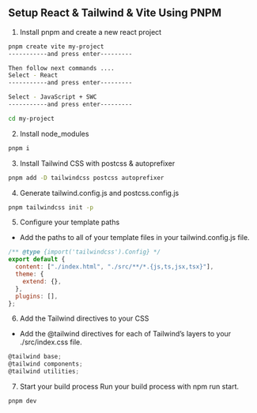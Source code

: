 ## Setup React & Tailwind & Vite Using PNPM
1. Install pnpm and create a new react project
```bash
pnpm create vite my-project
-----------and press enter---------

Then follow next commands ....
Select - React
-----------and press enter---------

Select - JavaScript + SWC
-----------and press enter---------

cd my-project
```
2. Install node_modules
```bash
pnpm i
```
3. Install Tailwind CSS with postcss & autoprefixer
```bash
pnpm add -D tailwindcss postcss autoprefixer
```
4. Generate tailwind.config.js and postcss.config.js
```bash
pnpm tailwindcss init -p
```
5. Configure your template paths
- Add the paths to all of your template files in your tailwind.config.js file.
```jsx
/** @type {import('tailwindcss').Config} */
export default {
  content: ["./index.html", "./src/**/*.{js,ts,jsx,tsx}"],
  theme: {
    extend: {},
  },
  plugins: [],
};
```
6. Add the Tailwind directives to your CSS
- Add the @tailwind directives for each of Tailwind’s layers to your ./src/index.css file.

```jsx
@tailwind base;
@tailwind components;
@tailwind utilities;
```
7. Start your build process
Run your build process with npm run start.
```bash
pnpm dev
```
